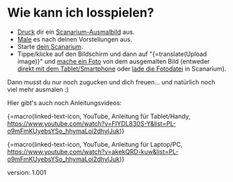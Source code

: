 # Wie kann ich losspielen?

* [Druck](#printing) dir ein [Scanarium-Ausmalbild](https://scanarium.com/#pdfs) aus.
* [Male](#coloring) es nach deinen Vorstellungen aus.
* Starte [dein Scanarium](#launching).
* Tippe/klicke auf den Bildschirm und dann auf "{=translate(Upload image)}" und [mache ein Foto](#takepicture) von dem ausgemalten Bild (entweder [direkt mit dem Tablet/Smartphone](#uploading-tablet) oder [lade die Fotodatei](#uploading-pc) in Scanarium).

Dann musst du nur noch zugucken und dich freuen... und natürlich noch viel mehr ausmalen :)

Hier gibt's auch noch Anleitungsvideos:

{=macro(linked-text-icon, YouTube, Anleitung für Tablet/Handy, https://www.youtube.com/watch?v=FIYDL830S-Y&list=PL-o9mFmKUyebsYSo_hhymaLoi2dhylJuk)}

{=macro(linked-text-icon, YouTube, Anleitung für Laptop/PC, https://www.youtube.com/watch?v=akekQRD-kuw&list=PL-o9mFmKUyebsYSo_hhymaLoi2dhylJuk)}

version: 1.001
